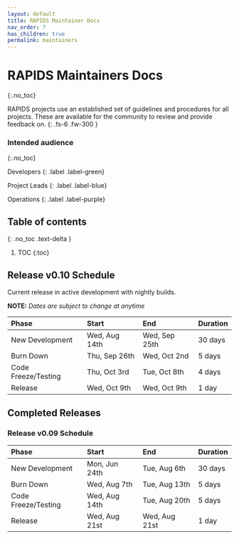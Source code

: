 ```yaml
---
layout: default
title: RAPIDS Maintainer Docs
nav_order: 7
has_children: true
permalink: maintainers
---
```


# RAPIDS Maintainers Docs
{:.no_toc}

RAPIDS projects use an established set of guidelines and procedures for all projects. These are available for the community to review and provide feedback on.
{: .fs-6 .fw-300 }

### Intended audience
{:.no_toc}

Developers
{: .label .label-green}

Project Leads
{: .label .label-blue}

Operations
{: .label .label-purple}

## Table of contents
{: .no_toc .text-delta }

1. TOC
{:toc}

## Release v0.10 Schedule

Current release in active development with nightly builds.

**NOTE:** *Dates are subject to change at anytime*

| Phase | Start | End | Duration |
|:------|:------|:----|:---------|
| New Development | Wed, Aug 14th | Wed, Sep 25th | 30 days |
| Burn Down | Thu, Sep 26th | Wed, Oct 2nd | 5 days |
| Code Freeze/Testing | Thu, Oct 3rd | Tue, Oct 8th | 4 days |
| Release | Wed, Oct 9th | Wed, Oct 9th | 1 day |

## Completed Releases

### Release v0.09 Schedule

| Phase | Start | End | Duration |
|:------|:------|:----|:---------|
| New Development | Mon, Jun 24th | Tue, Aug 6th | 30 days |
| Burn Down | Wed, Aug 7th | Tue, Aug 13th | 5 days |
| Code Freeze/Testing | Wed, Aug 14th | Tue, Aug 20th | 5 days |
| Release | Wed, Aug 21st | Wed, Aug 21st | 1 day |
